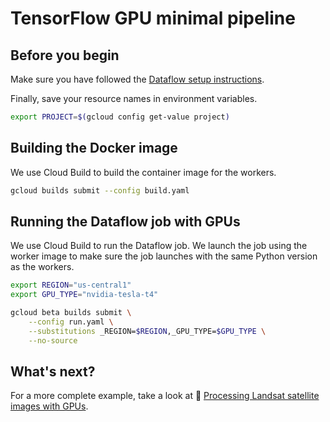 # TensorFlow GPU minimal pipeline

## Before you begin

Make sure you have followed the
[Dataflow setup instructions](../../README.md).

Finally, save your resource names in environment variables.

```sh
export PROJECT=$(gcloud config get-value project)
```

## Building the Docker image

We use Cloud Build to build the container image for the workers.

```sh
gcloud builds submit --config build.yaml
```

## Running the Dataflow job with GPUs

We use Cloud Build to run the Dataflow job.
We launch the job using the worker image to make sure the job launches
with the same Python version as the workers.

```sh
export REGION="us-central1"
export GPU_TYPE="nvidia-tesla-t4"

gcloud beta builds submit \
    --config run.yaml \
    --substitutions _REGION=$REGION,_GPU_TYPE=$GPU_TYPE \
    --no-source
```

## What's next?

For a more complete example, take a look at
📝 [Processing Landsat satellite images with GPUs](https://cloud.google.com/dataflow/docs/samples/satellite-images-gpus).
